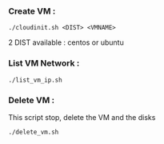 
### Create VM :
```
./cloudinit.sh <DIST> <VMNAME>
```
2 DIST available : centos or ubuntu

### List VM Network :
```
./list_vm_ip.sh
```

### Delete VM :

This script stop, delete the VM and the disks

```
./delete_vm.sh
```
